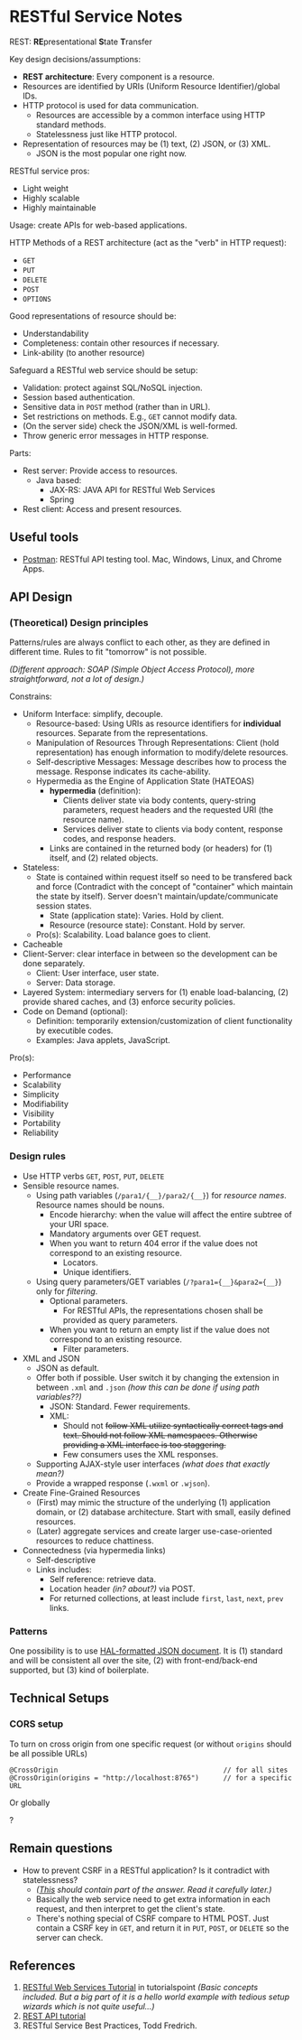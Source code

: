 # RESTful Service Notes

REST: **RE**presentational **S**tate **T**ransfer

Key design decisions/assumptions:

+ **REST architecture**: Every component is a resource.
+ Resources are identified by URIs (Uniform Resource Identifier)/global IDs.
+ HTTP protocol is used for data communication.
	+ Resources are accessible by a common interface using HTTP standard methods.
	+ Statelessness just like HTTP protocol.
+ Representation of resources may be (1) text, (2) JSON, or (3) XML.
	+ JSON is the most popular one right now.

RESTful service pros:

+ Light weight
+ Highly scalable
+ Highly maintainable

Usage: create APIs for web-based applications.

HTTP Methods of a REST architecture (act as the "verb" in HTTP request):

+ `GET`
+ `PUT`
+ `DELETE`
+ `POST`
+ `OPTIONS`

Good representations of resource should be:

+ Understandability
+ Completeness: contain other resources if necessary.
+ Link-ability (to another resource)

Safeguard a RESTful web service should be setup:

+ Validation: protect against SQL/NoSQL injection.
+ Session based authentication.
+ Sensitive data in `POST` method (rather than in URL).
+ Set restrictions on methods. E.g., `GET` cannot modify data.
+ (On the server side) check the JSON/XML is well-formed.
+ Throw generic error messages in HTTP response.

Parts:

+ Rest server: Provide access to resources.
	+ Java based:
		+ JAX-RS: JAVA API for RESTful Web Services
		+ Spring
+ Rest client: Access and present resources.

## Useful tools

+ [Postman](https://www.getpostman.com): RESTful API testing tool. Mac, Windows, Linux, and Chrome Apps.

## API Design

### (Theoretical) Design principles

Patterns/rules are always conflict to each other, as they are defined in different time. Rules to fit "tomorrow" is not possible.

*(Different approach: SOAP (Simple Object Access Protocol), more straightforward, not a lot of design.)*

Constrains:

- Uniform Interface: simplify, decouple.
	- Resource-based: Using URIs as resource identifiers for **individual** resources. Separate from the representations.
	- Manipulation of Resources Through Representations: Client (hold representation) has enough information to modify/delete resources.
	- Self-descriptive Messages: Message describes how to process the message. Response indicates its cache-ability.
	- Hypermedia as the Engine of Application State (HATEOAS)
		- **hypermedia** (definition):
			- Clients deliver state via body contents, query-string parameters, request headers and the requested URI (the resource name).
			- Services deliver state to clients via body content, response codes, and response headers.
		- Links are contained in the returned body (or headers) for (1) itself, and (2) related objects.
- Stateless:
	- State is contained within request itself so need to be transfered back and force (Contradict with the concept of "container" which maintain the state by itself). Server doesn't maintain/update/communicate session states.
		- State (application state): Varies. Hold by client.
		- Resource (resource state): Constant. Hold by server.
	- Pro(s): Scalability. Load balance goes to client.
- Cacheable
- Client-Server: clear interface in between so the development can be done separately.
	- Client: User interface, user state.
	- Server: Data storage.
- Layered System: intermediary servers for (1) enable load-balancing, (2) provide shared caches, and (3) enforce security policies.
- Code on Demand (optional):
	- Definition: temporarily extension/customization of client functionality by executible codes.
	- Examples: Java applets, JavaScript.

Pro(s):

- Performance
- Scalability
- Simplicity
- Modifiability
- Visibility
- Portability
- Reliability

### Design rules

- Use HTTP verbs `GET`, `POST`, `PUT`, `DELETE`
- Sensible resource names.
	- Using path variables (`/para1/{__}/para2/{__}`) for *resource names*. Resource names should be nouns.
		- Encode hierarchy: when the value will affect the entire subtree of your URI space.
		- Mandatory arguments over GET request.
		- When you want to return 404 error if the value does not correspond to an existing resource.
			- Locators.
			- Unique identifiers.
	- Using query parameters/GET variables (`/?para1={__}&para2={__}`) only for *filtering*.
		- Optional parameters.
			- For RESTful APIs, the representations chosen shall be provided as query parameters.
		- When you want to return an empty list if the value does not correspond to an existing resource.
			- Filter parameters.
- XML and JSON
	- JSON as default.
	- Offer both if possible. User switch it by changing the extension in between `.xml` and `.json` *(how this can be done if using path variables??)*
		- JSON: Standard. Fewer requirements.
		- XML:
			- Should not ~~follow XML utilize syntactically correct tags and text. Should not follow XML namespaces. Otherwise providing a XML interface is too staggering.~~
			- Few consumers uses the XML responses.
	- Supporting AJAX-style user interfaces *(what does that exactly mean?)*
	- Provide a wrapped response (`.wxml` or `.wjson`).
- Create Fine-Grained Resources
	- (First) may mimic the structure of the underlying (1) application domain, or (2) database architecture. Start with small, easily defined resources.
	- (Later) aggregate services and create larger use-case-oriented resources to reduce chattiness.
- Connectedness (via hypermedia links)
	- Self-descriptive
	- Links includes:
		- Self reference: retrieve data.
		- Location header *(in? about?)* via POST.
		- For returned collections, at least include `first`, `last`, `next`, `prev` links.

### Patterns

One possibility is to use [HAL-formatted JSON document](http://stateless.co/hal_specification.html). It is (1) standard and will be consistent all over the site, (2) with front-end/back-end supported, but (3) kind of boilerplate.

## Technical Setups

### CORS setup

To turn on cross origin from one specific request (or without `origins` should be all possible URLs)

```
@CrossOrigin                                         // for all sites
@CrossOrigin(origins = "http://localhost:8765")      // for a specific URL
```

Or globally

?

## Remain questions

+ How to prevent CSRF in a RESTful application? Is it contradict with statelessness?
	+ *([This](https://docs.spring.io/spring-security/site/docs/current/reference/html/csrf.html) should contain part of the answer. Read it carefully later.)*
	+ Basically the web service need to get extra information in each request, and then interpret to get the client's state.
	+ There's nothing special of CSRF compare to HTML POST. Just contain a CSRF key in `GET`, and return it in `PUT`, `POST`, or `DELETE` so the server can check.

## References

1. [RESTful Web Services Tutorial](https://www.tutorialspoint.com/restful/index.htm) in tutorialspoint *(Basic concepts included. But a big part of it is a hello world example with tedious setup wizards which is not quite useful...)*
1. [REST API tutorial](http://www.restapitutorial.com/)
1. RESTful Service Best Practices, Todd Fredrich.
